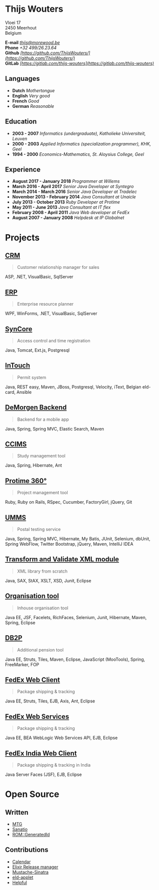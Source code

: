 # Thijs Wouters

Vloei 17  
2450 Meerhout  
Belgium

__E-mail__ _<thijs@morewood.be>_  
__Phone__ _+32 499/26.23.64_  
__Github__ _[https://github.com/ThijsWouters/](https://github.com/ThijsWouters/)_  
__GitLab__ _[https://gitlab.com/thijs-wouters](https://gitlab.com/thijs-wouters)_

## Languages

- __Dutch__ _Mothertongue_
- __English__ _Very good_
- __French__ _Good_
- __German__ _Reasonable_

## Education

- __2003 - 2007__ _Informatics (undergraduate), Katholieke Universiteit, Leuven_
- __2000 - 2003__ _Applied Informatics (specialization programmer), KHK, Geel_
- __1994 - 2000__ _Economics-Mathematics, St. Aloysius College, Geel_

## Experience

- __August 2017 - January 2018__ _Programmer at Willems_
- __March 2016 - April 2017__ _Senior Java Developer at Syntegro_
- __March 2014 - March 2016__ _Senior Java Developer at Tradelec_
- __November 2013 - February 2014__ _Java Consultant at Unaicle_
- __July 2013 - October 2013__ _Ruby Developer at Protime_
- __May 2011 - June 2013__ _Java Consultant at IT flex_
- __February 2008 - April 2011__ _Java Web developer at FedEx_
- __August 2007 - January 2008__ _Helpdesk at IP Globalnet_

# Projects

## [CRM](https://github.com/ThijsWouters/resume/tree/master/projects/crm.md)

> Customer relationship manager for sales

ASP, .NET, VisualBasic, SqlServer

## [ERP](https://github.com/ThijsWouters/resume/tree/master/projects/erm.md)

> Enterprise resource planner

WPF, WinForms, .NET, VisualBasic, SqlServer

## [SynCore](https://github.com/ThijsWouters/resume/tree/master/projects/syncore.md)

> Access control and time registration

Java, Tomcat, Ext.js, Postgresql

## [InTouch](https://github.com/ThijsWouters/resume/tree/master/projects/intouch.md)

> Permit system

Java, REST easy, Maven, JBoss, Postgresql, Velocity, iText,
Belgian eId-card, Ansible

## [DeMorgen Backend](https://github.com/ThijsWouters/resume/tree/master/projects/de_morgen.md)

> Backend for a mobile app

Java, Spring, Spring MVC, Elastic Search, Maven

## [CCIMS](https://github.com/ThijsWouters/resume/tree/master/projects/ccims.md)

> Study management tool

Java, Spring, Hibernate, Ant

## [Protime 360°](https://github.com/ThijsWouters/resume/tree/master/projects/protime_360.md)

> Project management tool

Ruby, Ruby on Rails, RSpec, Cucumber, FactoryGirl, jQuery, Git

## [UMMS](https://github.com/ThijsWouters/resume/tree/master/projects/umms.md)

> Postal testing service

Java, Spring, Spring MVC, Hibernate, My Batis, JUnit, Selenium, dbUnit,
Spring WebFlow, Twitter Bootstrap, jQuery, Maven, IntelliJ IDEA

## [Transform and Validate XML module](https://github.com/ThijsWouters/resume/tree/master/projects/xml_module.md)

> XML library from scratch

Java, SAX, StAX, XSLT, XSD, Junit, Eclipse

## [Organisation tool](https://github.com/ThijsWouters/resume/tree/master/projects/organisation_tool.md)

> Inhouse organisation tool

Java EE, JSF, Facelets, RichFaces, Selenium, Junit, Hibernate, Maven, Spring, Eclipse

## [DB2P](https://github.com/ThijsWouters/resume/tree/master/projects/db2p.md)

> Additional pension tool

Java EE, Struts, Tiles, Maven, Eclipse, JavaScript (MooTools), Spring, FreeMarker, FOP

## [FedEx Web Client](https://github.com/ThijsWouters/resume/tree/master/projects/fedex_web_client.md)

> Package shipping & tracking

Java EE, Struts, Tiles, EJB, Axis, Ant, Eclipse

## [FedEx Web Services](https://github.com/ThijsWouters/resume/tree/master/projects/fedex_web_services.md)

> Package shipping & tracking

Java EE, BEA WebLogic Web Services API, EJB, Eclipse

## [FedEx India Web Client](https://github.com/ThijsWouters/resume/tree/master/projects/fedex_india_web_client.md)

> Package shipping & tracking in India

Java Server Faces (JSF), EJB, Eclipse

# Open Source

## Written

- [MTG](https://gitlab.com/thijs-wouters/mtg)
- [Sanatio](https://github.com/ThijsWouters/sanatio)
- [ROM::GeneratedId](https://github.com/ThijsWouters/rom-generated_id)

## Contributions

- [Calendar](https://github.com/lau/calendar)
- [Elixir Release manager](https://github.com/bitwalker/exrm)
- [Mustache-Sinatra](https://github.com/mustache/mustache-sinatra)
- [eId-applet](https://github.com/e-Contract/eid-applet)
- [Helpful](https://github.com/asm-helpful/helpful-web)

